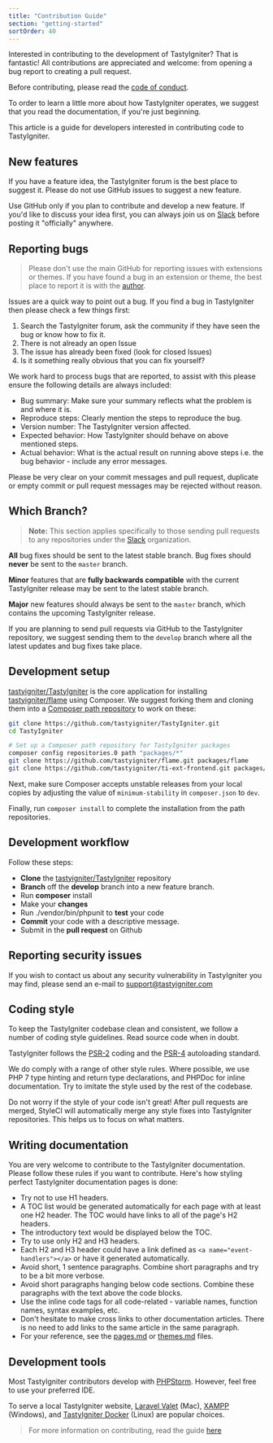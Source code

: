 ```yaml
---
title: "Contribution Guide"
section: "getting-started"
sortOrder: 40
---
```


Interested in contributing to the development of TastyIgniter? That is fantastic! All contributions are appreciated and welcome: from opening a bug report to creating a pull request.

Before contributing, please read the [code of conduct](code-of-conduct).

To order to learn a little more about how TastyIgniter operates, we suggest that you read the documentation, if you're just beginning.

This article is a guide for developers interested in contributing code to TastyIgniter.

## New features

If you have a feature idea, the TastyIgniter forum is the best place to suggest it. Please do not use GitHub issues to suggest a new feature.

Use GitHub only if you plan to contribute and develop a new feature. If you'd like to discuss your idea first, you can always join us on <a href="https://tastyigniter.com/slack" target="_blank">Slack</a> before posting it "officially" anywhere. 

## Reporting bugs

> Please don't use the main GitHub for reporting issues with extensions or themes. If you have found a bug in an extension or theme, the best place to report it is with the [author](https://tastyigniter.com/marketplace).

Issues are a quick way to point out a bug. If you find a bug in TastyIgniter then please check a few things first:

1. Search the TastyIgniter forum, ask the community if they have seen the bug or know how to fix it.
2. There is not already an open Issue
3. The issue has already been fixed (look for closed Issues)
4. Is it something really obvious that you can fix yourself?

We work hard to process bugs that are reported, to assist with this please ensure the following details are always included:

- Bug summary: Make sure your summary reflects what the problem is and where it is.
- Reproduce steps: Clearly mention the steps to reproduce the bug.
- Version number: The TastyIgniter version affected.
- Expected behavior: How TastyIgniter should behave on above mentioned steps.
- Actual behavior: What is the actual result on running above steps i.e. the bug behavior - include any error messages.

Please be very clear on your commit messages and pull request, duplicate or empty commit or pull request messages may be rejected without reason.

## Which Branch?

> **Note:** This section applies specifically to those sending pull requests to any repositories under the <a href="https://github.com/tastyigniter" target="_blank">Slack</a> organization.

**All** bug fixes should be sent to the latest stable branch. Bug fixes should **never** be sent to the `master` branch.

**Minor** features that are **fully backwards compatible** with the current TastyIgniter release may be sent to the latest stable branch.

**Major** new features should always be sent to the `master` branch, which contains the upcoming TastyIgniter release.

If you are planning to send pull requests via GitHub to the TastyIgniter repository, we suggest sending them  to the `develop` branch where all the latest updates and bug fixes take place.

## Development setup

<a href="https://github.com/tastyigniter/TastyIgniter" target="_blank">tastyigniter/TastyIgniter</a> is the core application for installing 
<a href="https://github.com/tastyigniter/flame" target="_blank">tastyigniter/flame</a> using Composer. We suggest forking them and cloning them into a <a href="https://getcomposer.org/doc/05-repositories.md#path" target="_blank">Composer path repository</a> to work on these:

```bash
git clone https://github.com/tastyigniter/TastyIgniter.git
cd TastyIgniter

# Set up a Composer path repository for TastyIgniter packages
composer config repositories.0 path "packages/*"
git clone https://github.com/tastyigniter/flame.git packages/flame
git clone https://github.com/tastyigniter/ti-ext-frontend.git packages/frontend # etc
```

Next, make sure Composer accepts unstable releases from your local copies by adjusting the value of `minimum-stability` in `composer.json` to `dev`.

Finally, run `composer install` to complete the installation from the path repositories.

## Development workflow

Follow these steps:

- **Clone** the <a href="https://github.com/tastyigniter/TastyIgniter" target="_blank">tastyigniter/TastyIgniter</a> repository
- **Branch** off the **develop** branch into a new feature branch.
- Run **composer** install
- Make your **changes**
- Run ./vendor/bin/phpunit to **test** your code
- **Commit** your code with a descriptive message.
- Submit in the **pull request** on Github

## Reporting security issues

If you wish to contact us about any security vulnerability in TastyIgniter you may find, please send an e-mail to support@tastyigniter.com

## Coding style

To keep the TastyIgniter codebase clean and consistent, we follow a number of coding style guidelines. Read source code when in doubt.

TastyIgniter follows the [PSR-2](https://github.com/php-fig/fig-standards/blob/master/accepted/PSR-2-coding-style-guide.md) coding and the [PSR-4](https://github.com/php-fig/fig-standards/blob/master/accepted/PSR-4-autoloader.md) autoloading standard. 

We do comply with a range of other style rules. Where possible, we use PHP 7 type hinting and return type declarations, and PHPDoc for inline documentation. Try to imitate the style used by the rest of the codebase.

Do not worry if the style of your code isn't great! After pull requests are merged, StyleCI will automatically merge any style fixes into TastyIgniter repositories. This helps us to focus on what matters.

## Writing documentation

You are very welcome to contribute to the TastyIgniter documentation. Please follow these rules if you want to contribute. Here's how styling perfect TastyIgniter documentation pages is done:

- Try not to use H1 headers. 
- A TOC list would be generated automatically for each page with at least one H2 header. The TOC would have links to all of the page's H2 headers. 
- The introductory text would be displayed below the TOC.
- Try to use only H2 and H3 headers.
- Each H2 and H3 header could have a link defined as `<a name="event-handlers"></a>` or have it generated automatically.
- Avoid short, 1 sentence paragraphs. Combine short paragraphs and try to be a bit more verbose.
- Avoid short paragraphs hanging below code sections. Combine these paragraphs with the text above the code blocks.
- Use the inline code tags for all code-related - variable names, function names, syntax examples, etc.
- Don't hesitate to make cross links to other documentation articles. There is no need to add links to the same article in the same paragraph.
- For your reference, see the [pages.md](https://github.com/tastyigniter/docs/blob/master/customize/pages.md) or [themes.md](https://github.com/tastyigniter/docs/blob/master/customize/themes.md) files.

## Development tools

Most TastyIgniter contributors develop with <a href="https://www.jetbrains.com/phpstorm/download/" target="_blank">PHPStorm</a>. However, feel free to use your preferred IDE.

To serve a local TastyIgniter website, <a href="https://laravel.com/docs/master/valet" target="_blank">Laravel Valet</a> (Mac), <a href="https://www.apachefriends.org/index.html" target="_blank">XAMPP</a> (Windows), and <a href="https://github.com/ThisIsQasim/TastyIgniter" target="_blank">TastyIgniter Docker</a> (Linux) are popular choices.

> For more information on contributing, read the guide <a href="https://github.com/tastyigniter/TastyIgniter/blob/master/CONTRIBUTING.md" target="_blank">here</a>